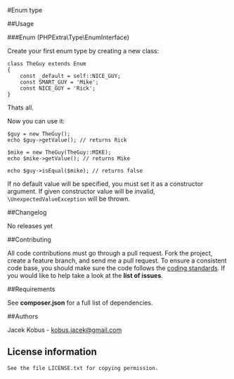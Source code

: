 #Enum type

##Usage

###Enum (PHPExtra\Type\EnumInterface)

Create your first enum type by creating a new class:

    class TheGuy extends Enum
    {
        const _default = self::NICE_GUY;
        const SMART_GUY = 'Mike';
        const NICE_GUY = 'Rick';
    }

Thats all.

Now you can use it:

    $guy = new TheGuy();
    echo $guy->getValue(); // returns Rick

    $mike = new TheGuy(TheGuy::MIKE);
    echo $mike->getValue(); // returns Mike

    echo $guy->isEqual($mike); // returns false

If no default value will be specified, you must set it as a constructor argument.
If given constructor value will be invalid, ``\UnexpectedValueException`` will be thrown.

##Changelog

No releases yet

##Contributing

All code contributions must go through a pull request.
Fork the project, create a feature branch, and send me a pull request.
To ensure a consistent code base, you should make sure the code follows
the [coding standards](http://symfony.com/doc/2.0/contributing/code/standards.html).
If you would like to help take a look at the **list of issues**.

##Requirements

See **composer.json** for a full list of dependencies.

##Authors

Jacek Kobus - <kobus.jacek@gmail.com>

## License information

    See the file LICENSE.txt for copying permission.